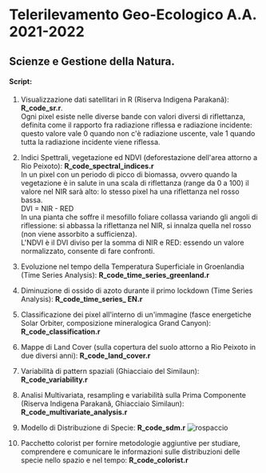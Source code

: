 # Telerilevamento Geo-Ecologico A.A. 2021-2022

## Scienze e Gestione della Natura. 
#### Script: 

1) Visualizzazione dati satellitari in R (Riserva Indigena Parakanã): **R_code_sr.r**.\
Ogni pixel esiste nelle diverse bande con valori diversi di riflettanza, definita come il rapporto fra radiazione riflessa e radiazione incidente: questo valore vale 0 quando non c'è radiazione uscente, vale 1 quando tutta la radiazione incidente viene riflessa.

2) Indici Spettrali, vegetazione ed NDVI (deforestazione dell'area attorno a Rio Peixoto): **R_code_spectral_indices.r**\
In un pixel con un periodo di picco di biomassa, ovvero quando la vegetazione è in salute in una scala di riflettanza (range da 0 a 100) il valore nel NIR sarà alto: lo stesso pixel ha una riflettanza nel rosso bassa. \
DVI = NIR - RED \
In una pianta che soffre il mesofillo foliare collassa variando gli angoli di riflessione: si abbassa la riflettanza nel NIR, si innalza quella nel rosso (non viene assorbito a sufficienza). \
L'NDVI è il DVI diviso per la somma di NIR e RED: essendo un valore normalizzato, consente di fare confronti. 

3) Evoluzione nel tempo della Temperatura Superficiale in Groenlandia (Time Series Analysis): **R_code_time_series_greenland.r**

4) Diminuzione di ossido di azoto durante il primo lockdown (Time Series Analysis): **R_code_time_series_ EN.r**

5) Classificazione dei pixel all'interno di un'immagine (fasce energetiche Solar Orbiter, composizione mineralogica Grand Canyon): **R_code_classification.r**

7) Mappe di Land Cover (sulla copertura del suolo attorno a Rio Peixoto in due diversi anni): **R_code_land_cover.r**

8) Variabilità di pattern spaziali (Ghiacciaio del Similaun): **R_code_variability.r**

9) Analisi Multivariata, resampling e variabilità sulla Prima Componente (Riserva Indigena Parakanã, Ghiacciaio Similaun): **R_code_multivariate_analysis.r**

10) Modello di Distribuzione di Specie: **R_code_sdm.r**
![rospaccio](https://user-images.githubusercontent.com/63868353/171892805-33846864-6692-4844-b808-3f21bf869782.jpg)

11) Pacchetto colorist per fornire metodologie aggiuntive per studiare, comprendere e comunicare le informazioni sulle distribuzioni delle specie nello spazio e nel tempo: **R_code_colorist.r**


